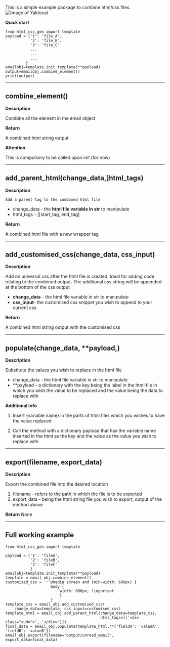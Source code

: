 This is a simple example package to combine html/css files.
![Image of Yaktocat](https://image-mgt.sgp1.digitaloceanspaces.com/gy/shortlisted.jpg)

**Quick start**

```
from html_css_gen import template
payload = {'1': 'file_A',
           '2': 'file_B',
           '3': 'file_C'
           ...
           ...
           ...
         }
emailobj=template.init_template(**payload)
output=emailobj.combine_element()
print(output)
```
---
**combine_element()**
---

**Description**

Combine all the element in the email object

**Return**

A combined html string output

**Attention**

This is compulsory to be called upon init (for now)

---
**add_parent_html(change_data,]html_tags)**
---
**Description**

	Add a parent tag to the combined html file

-   change_data - the **html file variable in str** to manipulate
-   html_tags - [[start_tag, end_tag]

**Return**

A combined html file with a new wrapper tag

---
**add_customised_css(change_data, css_input)**
---
**Description**

Add on universal css after the html file is created. Ideal for adding code relating to the combined output. The additional css string will be appended at the bottom of the css output

 - **change_data** - the html file variable in str to manipulate
- **css_input**- the customised css snippet you wish to append to your current css

**Return**

A combined html string output with the customised css

---
populate(change_data, **payload,)
---
**Description**

Substitute the values you wish to replace in the html file

- change_data - the html file variable in str to manipulate
- **payload - a dictionary with the key being the label in the html file in which you wish the value to be replaced and the value being the data to replace with

**Additional Info**

1.  Insert {variable name} in the parts of html files which you wishes to have the value replaced

2.  Call the method with a dictionary payload that has the variable name inserted in the html as the key and the value as the value you wish to replace with

---
**export(filename, export_data)**
---
**Description**

Export the combined file into the desired location
1.  filename - refers to the path in which the file is to be exported
2.  export_data - being the html string file you wish to export, output of the method above

**Return**
None

---
**Full working example**
---
```
from html_css_gen import template

payload = {'1': 'fileA',
           '2': 'fileB',
           '3': 'fileC'
           }
emailobj=template.init_template(**payload)
template = email_obj.combine_element()
customised_css = '''@media screen and (min-width: 600px) {
                    body {
                        width: 600px; !important
                        }
                    }
template_css = email_obj.add_customised_css(
    change_data=template, css_input=customised_css)
template_html = email_obj.add_parent_html(change_data=template_css,
                                          html_tags=[['<div class="sudo">', '</div>']])
final_data = email_obj.populate(template_html,**{'fieldA': 'valueA', 'fieldB': 'valueB'})
email_obj.export(filename='output/unread_email', export_data=final_data)
```
